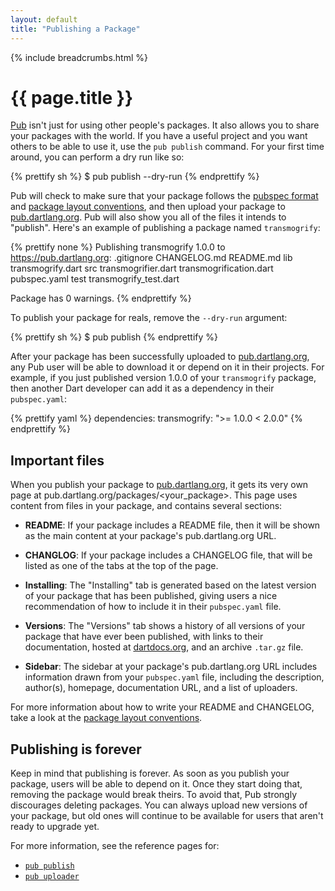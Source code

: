 ```yaml
---
layout: default
title: "Publishing a Package"
---
```


{% include breadcrumbs.html %}

# {{ page.title }}

[Pub](/tools/pub) isn't just for using other people's packages.
It also allows you to share your packages with the world. If you have a useful
project and you want others to be able to use it, use the `pub publish`
command. For your first time around, you can perform a dry run like so:

{% prettify sh %}
$ pub publish --dry-run
{% endprettify %}

Pub will check to make sure that your package follows the
[pubspec format](pubspec.html) and
[package layout conventions](package-layout.html), and then upload your package
to [pub.dartlang.org](https://pub.dartlang.org). Pub will also show you all of
the files it intends to "publish". Here's an example of publishing a package
named `transmogrify`:

{% prettify none %}
Publishing transmogrify 1.0.0 to https://pub.dartlang.org:
    .gitignore
    CHANGELOG.md
    README.md
    lib
        transmogrify.dart
        src
            transmogrifier.dart
            transmogrification.dart
    pubspec.yaml
    test
        transmogrify_test.dart

Package has 0 warnings.
{% endprettify %}

To publish your package for reals, remove the `--dry-run` argument:

{% prettify sh %}
$ pub publish
{% endprettify %}

After your package has been successfully uploaded to
[pub.dartlang.org](https://pub.dartlang.org/), any Pub user will be able to
download it or depend on it in their projects. For example, if you just
published version 1.0.0 of your `transmogrify` package, then another Dart
developer can add it as a dependency in their `pubspec.yaml`:

{% prettify yaml %}
dependencies:
  transmogrify: ">= 1.0.0 < 2.0.0"
{% endprettify %}

## Important files

When you publish your package to [pub.dartlang.org](https://pub.dartlang.org/),
it gets its very own page at pub.dartlang.org/packages/<your_package>. This
page uses content from files in your package, and contains several sections:

* **README**: If your package includes a README file, then it will be shown as
  the main content at your package's pub.dartlang.org URL.

* **CHANGLOG**: If your package includes a CHANGELOG file, that will be listed
  as one of the tabs at the top of the page.

* **Installing**: The "Installing" tab is generated based on the latest version
  of your package that has been published, giving users a nice recommendation
  of how to include it in their `pubspec.yaml` file.

* **Versions**: The "Versions" tab shows a history of all versions of your
  package that have ever been published, with links to their documentation,
  hosted at [dartdocs.org](https://dartdocs.org), and an archive `.tar.gz`
  file.

* **Sidebar**: The sidebar at your package's pub.dartlang.org URL includes
  information drawn from your `pubspec.yaml` file, including the description,
  author(s), homepage, documentation URL, and a list of uploaders.

For more information about how to write your README and CHANGELOG, take a look
at the [package layout conventions](package-layout.html).

## Publishing is forever

Keep in mind that publishing is forever. As soon as you publish your package,
users will be able to depend on it. Once they start doing that, removing
the package would break theirs. To avoid that, Pub strongly discourages
deleting packages. You can always upload new versions of your package, but
old ones will continue to be available for users that aren't ready to
upgrade yet.

For more information, see the reference pages for:

* [`pub publish`](cmd/pub-lish.html)
* [`pub uploader`](cmd/pub-uploader.html)
